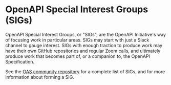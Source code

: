 # OpenAPI Special Interest Groups (SIGs)

OpenAPI Special Interest Groups, or "SIGs", are the OpenAPI Initiative's way of focusing work in particular areas. SIGs may start with just a Slack channel to gauge interest. SIGs with enough traction to produce work may have their own GitHub repositories and regular Zoom calls, and ultimately produce work that becomes part of, or a companion to, the OpenAPI Specification.

See the [OAS community repository](https://github.com/OAI/community/blob/main/SPECIAL_INTEREST_GROUPS.md) for a complete list of SIGs, and for more information about forming a SIG.
